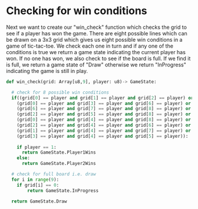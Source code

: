 # Checking for win conditions

Next we want to create our "win_check" function which checks the grid to see if a player has won the game. There are eight possible lines which can be drawn on a 3x3 grid which gives us eight possible win conditions in a game of tic-tac-toe. We check each one in turn and if any one of the conditions is true we return a game state indicating the current player has won. If no one has won, we also check to see if the board is full. If we find it is full, we return a game state of "Draw" otherwise we return "InProgress" indicating the game is still in play.

```py
def win_check(grid: Array[u8,9], player: u8)-> GameState:

  # check for 8 possible win conditions
  if((grid[0] == player and grid[1] == player and grid[2] == player) or
    (grid[0] == player and grid[3] == player and grid[6] == player) or
    (grid[6] == player and grid[7] == player and grid[8] == player) or
    (grid[2] == player and grid[5] == player and grid[8] == player) or
    (grid[0] == player and grid[4] == player and grid[8] == player) or
    (grid[2] == player and grid[4] == player and grid[6] == player) or
    (grid[1] == player and grid[4] == player and grid[7] == player) or
    (grid[3] == player and grid[4] == player and grid[5] == player)):
 
    if player == 1:
      return GameState.Player1Wins
    else:
      return GameState.Player2Wins

  # check for full board i.e. draw
  for i in range(9):
    if grid[i] == 0:
        return GameState.InProgress

  return GameState.Draw
```
